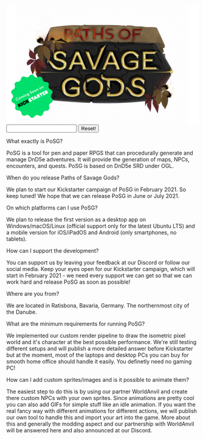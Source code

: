 <link rel="stylesheet" href="style.css">
<link rel="stylesheet" href="theme-mod.css">

<img class="logo" src="assets/posg_logo.png" alt="PoSG logo">

<!--start interaction section-->
<input type="text" id="input-query" name="query">
<button type="button" id="btn-reset">Reset!</button>
<!--end interaction section-->

<div class="faq-section">
  <!-- QUESTION 00 -->
  <div class="aq" tags="faq0,dnd">
    <p class="question">What exactly is PoSG?</p>
    <p class="answer">PoSG is a tool for pen and paper RPGS that can procedurally generate and manage DnD5e adventures. It will provide the generation of maps, NPCs, encounters, and quests. PoSG is based on DnD5e SRD under OGL.</p>
  </div>
  <!-- END 00 -->
  
  <!-- QUESTION 01 -->
  <div class="aq" tags="faq1,kickstarter,release">
    <p class="question">When do you release Paths of Savage Gods?</p>
    <p class="answer">We plan to start our Kickstarter campaign of PoSG in February 2021. So keep tuned! We hope that we can release PoSG in June or July 2021.</p>
  </div>
  <!-- END 01 -->
  
  <!-- QUESTION 02 -->
  <div class="aq" tags="faq2,platform,requirements">
    <p class="question">On which platforms can I use PoSG?</p>
    <p class="answer">We plan to release the first version as a desktop app on Windows/macOS/Linux (official support only for the latest Ubuntu LTS) and a mobile version for iOS/iPadOS and Android (only smartphones, no tablets).</p>
  </div>
  <!-- END 02 -->
  
  <!-- QUESTION 03 -->
  <div class="aq" tags="faq3,support,kickstarter,development">
    <p class="question">How can I support the development?</p>
    <p class="answer">You can support us by leaving your feedback at our Discord or follow our social media. Keep your eyes open for our Kickstarter campaign, which will start in February 2021 - we need every support we can get so that we can work hard and release PoSG as soon as possible!</p>
  </div>
  <!-- END 03 -->
  
  <!-- QUESTION 04 -->
  <div class="aq" tags="faq4,lyniat-location">
    <p class="question">Where are you from?</p>
    <p class="answer">We are located in Ratisbona, Bavaria, Germany. The northernmost city of the Danube.</p>
  </div>
  <!-- END 04 -->
  
  <!-- QUESTION 05 -->
  <div class="aq" tags="faq5,platform,requirements">
    <p class="question">What are the minimum requirements for running PoSG?</p>
    <p class="answer">We implemented our custom render pipeline to draw the isometric pixel world and it's character at the best possible performance. We're still testing different setups and will publish a more detailed answer before Kickstarter but at the moment, most of the laptops and desktop PCs you can buy for smooth home office should handle it easily. You definetly need no gaming PC!</p>
  </div>
  <!-- END 05 -->
  
  <!-- QUESTION 06 -->
  <div class="aq" tags="faq6,modding">
    <p class="question">How can I add custom sprites/images and is it possible to animate them?</p>
    <p class="answer">The easiest step to do this is by using our partner WorldAnvil and create there custom NPCs with your own sprites. Since animations are pretty cool you can also add GIFs for simple stuff like an idle animation. If you want the real fancy way with different animations for different actions, we will publish our own tool to handle this and import your art into the game. More about this and generally the modding aspect and our partnership with WorldAnvil will be answered here and also announced at our Discord.</p>
  </div>
  <!-- END 06 -->
  
</div>

<!--start script section-->
<script>
  
  <!--start dictionary section-->
  const dictionary = {
    "dnd":["dnd","5th","SRD","OGL"],
    "kickstarter":["kickstarter","crowdfunding","funding","buy","support"],
    "release":["release","start","2021","21","June","July"],
    "platform":["platform","windows","microsoft","mac","macos","osx","linux","ubuntu","iOS","iPadOS","Apple","iPhone","iPad","iPod","Android","smartphone","tablet","mobile","desktop","app"],
    "lyniat-location":["location","europe","germany","bavaria","ratisbona","regensburg","city","country","land","district","state"]
  };
  <!--end dictionary section-->
  
  let input = document.getElementById("input-query");
  input.addEventListener('input', function (evt) {
    onInput(input.value);
  });
  
  let resetButton = document.getElementById("btn-reset");
  resetButton.addEventListener('click', function (evt) {
    reset();
  });
  
  let urlQuery = window.location.hash.substr(1); <!-- myurl.com/#test => test -->
  if(urlQuery){
      setInputFromUrl(urlQuery);
  }
  
  function setInputFromUrl(query){
    query = query.replaceAll("&",", ");
    document.getElementById("input-query").value = query;
    onInput(query);
  }
  
  function onInput(value){
    if(value === ""){
      reset();
      return;
    }
    
    value = value.toLowerCase();
    
    let aqs = document.getElementsByClassName("aq");
    /*element.classList.add('invisible')*/
    Array.from(aqs).forEach(element => {
      let has = hasQuery(element,value);
      if(has){
        element.classList.remove('invisible');
      }else{
        element.classList.add('invisible');
      }
    });
  }
  
  function hasQuery(element,query){
  
    let tags = element.getAttribute("tags");
    console.log(tags);
    let tagList = tags.split(",");
    console.log(tagList);
    
    let tagSummary = [];
    
    tagList.forEach(tag => {
      console.log(tag);
      let entries = dictionary[tag];
      console.log(entries);
      if(!entries){
        tagSummary = tagSummary.concat([tag]);
      }else{
        tagSummary = tagSummary.concat(entries);
      }
      
      console.log(tagSummary);
    });
    
    return tagSummary.includes(query);
  }
  
  function reset(){
    document.getElementById("input-query").value = "";
    let aqs = document.getElementsByClassName("aq");
    Array.from(aqs).forEach(element => element.classList.remove('invisible'));
  }
</script>
<!--end script section-->
